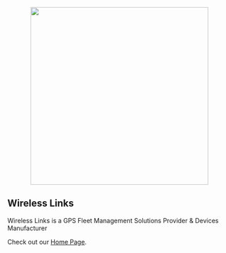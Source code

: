 <p align="center"><a href="https://laravel.com" target="_blank"><img src="https://wlius.com/wp-content/uploads/2019/11/cropped-logo.png" width="400"></a></p>

## Wireless Links

Wireless Links is a GPS Fleet Management Solutions Provider & Devices Manufacturer

Check out our [Home Page](https://wlius.com/).
